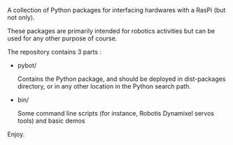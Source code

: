 A collection of Python packages for interfacing hardwares with a RasPi (but not
only).

These packages are primarily intended for robotics activities but can be used
for any other purpose of course.

The repository contains 3 parts :
- pybot/ 

    Contains the Python package, and should be deployed in dist-packages
    directory, or in any other location in the Python search path. 

- bin/
    
    Some command line scripts (for instance, Robotis Dynamixel servos tools) 
    and basic demos


Enjoy.
